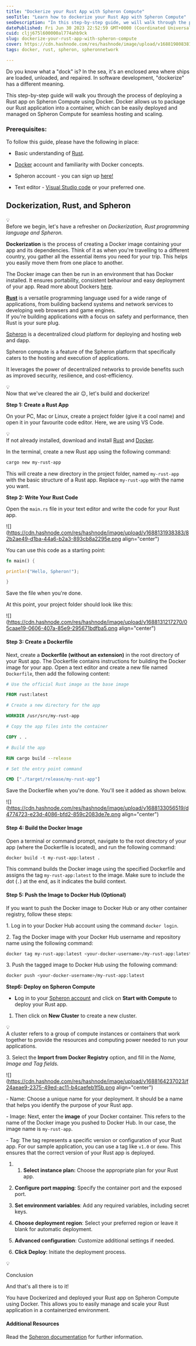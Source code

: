 ```yaml
---
title: "Dockerize your Rust App with Spheron Compute"
seoTitle: "Learn how to dockerize your Rust App with Spheron Compute"
seoDescription: "In this step-by-step guide, we will walk through the process of deploying a Rust app on Spheron Compute using Docker."
datePublished: Fri Jun 30 2023 22:52:59 GMT+0000 (Coordinated Universal Time)
cuid: cljj675l600000al774ahb9ck
slug: dockerize-your-rust-app-with-spheron-compute
cover: https://cdn.hashnode.com/res/hashnode/image/upload/v1688198083812/4f4894a0-f87b-4e42-b7ae-5d67de2b7a1f.png
tags: docker, rust, spheron, spheronnetwork

---
```


Do you know what a "dock" is? In the sea, it's an enclosed area where ships are loaded, unloaded, and repaired. In software development, "dockerize" has a different meaning.

This step-by-step guide will walk you through the process of deploying a Rust app on Spheron Compute using Docker. Docker allows us to package our Rust application into a container, which can be easily deployed and managed on Spheron Compute for seamless hosting and scaling.

### Prerequisites:

To follow this guide, please have the following in place:

* Basic understanding of [Rust](https://www.rust-lang.org/).
    
* [Docker](https://www.docker.com/) account and familiarity with Docker concepts.
    
* Spheron account - you can sign up [here!](https://spheron.network/)
    
* Text editor - [Visual Studio code](https://code.visualstudio.com/) or your preferred one.
    

## Dockerization, Rust, and Spheron

<div data-node-type="callout">
<div data-node-type="callout-emoji">💡</div>
<div data-node-type="callout-text">Before we begin, let's have a refresher on <em>Dockerization, Rust programming language and Spheron.</em></div>
</div>

**Dockerization** is the process of creating a Docker image containing your app and its dependencies. Think of it as when you're travelling to a different country, you gather all the essential items you need for your trip. This helps you easily move them from one place to another.

The Docker image can then be run in an environment that has Docker installed. It ensures portability, consistent behaviour and easy deployment of your app. Read more about Dockers [here](https://medium.com/uptime-99/the-benefits-of-using-docker-for-development-and-operations-2c5256ad89bc).

[**Rust**](https://www.rust-lang.org/) is a versatile programming language used for a wide range of applications, from building backend systems and network services to developing web browsers and game engines.  
If you're building applications with a focus on safety and performance, then Rust is your sure plug.

[Spheron](https://spheron.network/) is a decentralized cloud platform for deploying and hosting web and dapp.

Spheron compute is a feature of the Spheron platform that specifically caters to the hosting and execution of applications.

It leverages the power of decentralized networks to provide benefits such as improved security, resilience, and cost-efficiency.

<div data-node-type="callout">
<div data-node-type="callout-emoji">💡</div>
<div data-node-type="callout-text">Now that we've cleared the air 😉, let's build and dockerize!</div>
</div>

**Step 1: Create a Rust App**

On your PC, Mac or Linux, create a project folder (give it a cool name) and open it in your favourite code editor. Here, we are using VS Code.

<div data-node-type="callout">
<div data-node-type="callout-emoji">💡</div>
<div data-node-type="callout-text">If not already installed, download and install <a target="_blank" rel="noopener noreferrer nofollow" href="https://www.rust-lang.org/tools/install" style="pointer-events: none">Rust</a> and <a target="_blank" rel="noopener noreferrer nofollow" href="https://www.docker.com/get-started/" style="pointer-events: none">Docker</a>.</div>
</div>

In the terminal, create a new Rust app using the following command:

```bash
cargo new my-rust-app
```

This will create a new directory in the project folder, named `my-rust-app` with the basic structure of a Rust app. Replace `my-rust-app` with the name you want.

**Step 2: Write Your Rust Code**

Open the `main.rs` file in your text editor and write the code for your Rust app.

![](https://cdn.hashnode.com/res/hashnode/image/upload/v1688131938383/82b2ae49-d1ba-44a6-b2a3-893cb8a2295e.png align="center")

You can use this code as a starting point:

```rust
fn main() {

println!("Hello, Spheron!");

}
```

Save the file when you're done.

At this point, your project folder should look like this:

![](https://cdn.hashnode.com/res/hashnode/image/upload/v1688131217270/05caae19-0606-407a-85e9-295671bdfba5.png align="center")

#### Step 3: Create a Dockerfile

Next, create a **Dockerfile (without an extension)** in the root directory of your Rust app. The Dockerfile contains instructions for building the Docker image for your app. Open a text editor and create a new file named `Dockerfile`, then add the following content:

```dockerfile
# Use the official Rust image as the base image

FROM rust:latest

# Create a new directory for the app

WORKDIR /usr/src/my-rust-app

# Copy the app files into the container

COPY . .

# Build the app

RUN cargo build --release

# Set the entry point command

CMD ["./target/release/my-rust-app"]
```

Save the Dockerfile when you're done. You'll see it added as shown below.

![](https://cdn.hashnode.com/res/hashnode/image/upload/v1688133056519/d4774723-e23d-4086-bfd2-859c2083de7e.png align="center")

#### Step 4: Build the Docker Image

Open a terminal or command prompt, navigate to the root directory of your app (where the Dockerfile is located), and run the following command:

```dockerfile
docker build -t my-rust-app:latest .
```

This command builds the Docker image using the specified Dockerfile and assigns the tag `my-rust-app:latest` to the image. Make sure to include the dot (`.`) at the end, as it indicates the build context.

#### Step 5: Push the Image to Docker Hub (Optional)

If you want to push the Docker image to Docker Hub or any other container registry, follow these steps:

1\. Log in to your Docker Hub account using the command `docker login`.

2\. Tag the Docker image with your Docker Hub username and repository name using the following command:

```bash
docker tag my-rust-app:latest <your-docker-username>/my-rust-app:latest
```

3\. Push the tagged image to Docker Hub using the following command:

```bash
docker push <your-docker-username>/my-rust-app:latest
```

**Step6: Deploy on Spheron Compute**

* **L**og in to your [Spheron account](https://spheron.network) and click on **Start with Compute** to deploy your Rust app.
    

1. Then click on **New Cluster** to create a new cluster.
    

<div data-node-type="callout">
<div data-node-type="callout-emoji">💡</div>
<div data-node-type="callout-text">A cluster refers to a group of compute instances or containers that work together to provide the resources and computing power needed to run your applications.</div>
</div>

3\. Select the **Import from Docker Registry** option, and fill in the *Name, Image and Tag fields.*

![](https://cdn.hashnode.com/res/hashnode/image/upload/v1688164237023/f24aeae9-2375-49ed-ac11-b4caefeb1f5b.png align="center")

\- Name: Choose a unique name for your deployment. It should be a name that helps you identify the purpose of your Rust app.

\- Image: Next, enter the **image** of your Docker container. This refers to the name of the Docker image you pushed to Docker Hub. In our case, the image name is `my-rust-app`.

\- Tag: The tag represents a specific version or configuration of your Rust app. For our sample application, you can use a tag like `v1.0` or `demo`. This ensures that the correct version of your Rust app is deployed.

1. 1. **Select instance plan:** Choose the appropriate plan for your Rust app.
        
2. **Configure port mapping**: Specify the container port and the exposed port.
    
3. **Set environment variables**: Add any required variables, including secret keys.
    
4. **Choose deployment region**: Select your preferred region or leave it blank for automatic deployment.
    
5. **Advanced configuration**: Customize additional settings if needed.
    
6. **Click Deploy**: Initiate the deployment process.
    

💡

Conclusion

And that's all there is to it!

You have Dockerized and deployed your Rust app on Spheron Compute using Docker. This allows you to easily manage and scale your Rust application in a containerized environment.

#### Additional Resources

Read the [Spheron documentation](https://docs.spheron.network) for further information.